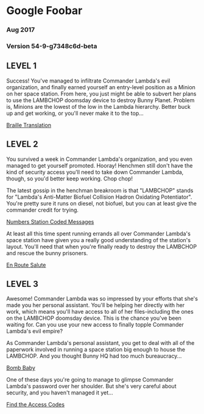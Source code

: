 # Google Foobar
### Aug 2017
### Version 54-9-g7348c6d-beta


## LEVEL 1

Success! You've managed to infiltrate Commander Lambda's evil organization, and finally earned yourself an entry-level position as a Minion on her space station. From here, you just might be able to subvert her plans to use the LAMBCHOP doomsday device to destroy Bunny Planet. Problem is, Minions are the lowest of the low in the Lambda hierarchy. Better buck up and get working, or you'll never make it to the top...

[Braille Translation](./braille)

## LEVEL 2

You survived a week in Commander Lambda's organization, and you even managed to get yourself promoted. Hooray! Henchmen still don't have the kind of security access you'll need to take down Commander Lambda, though, so you'd better keep working. Chop chop!


The latest gossip in the henchman breakroom is that "LAMBCHOP" stands for "Lambda's Anti-Matter Biofuel Collision Hadron Oxidating Potentiator". You're pretty sure it runs on diesel, not biofuel, but you can at least give the commander credit for trying.

[Numbers Station Coded Messages](./numbers-station)

At least all this time spent running errands all over Commander Lambda's space station have given you a really good understanding of the station's layout. You'll need that when you're finally ready to destroy the LAMBCHOP and rescue the bunny prisoners.

[En Route Salute](./en-route-salute)


## LEVEL 3

Awesome! Commander Lambda was so impressed by your efforts that she's made you her personal assistant. You'll be helping her directly with her work, which means you'll have access to all of her files-including the ones on the LAMBCHOP doomsday device. This is the chance you've been waiting for. Can you use your new access to finally topple Commander Lambda's evil empire?

As Commander Lambda's personal assistant, you get to deal with all of the paperwork involved in running a space station big enough to house the LAMBCHOP. And you thought Bunny HQ had too much bureaucracy...

[Bomb Baby](./bomb-baby)

One of these days you're going to manage to glimpse Commander Lambda's password over her shoulder. But she's very careful about security, and you haven't managed it yet...

[Find the Access Codes](./access-codes)
